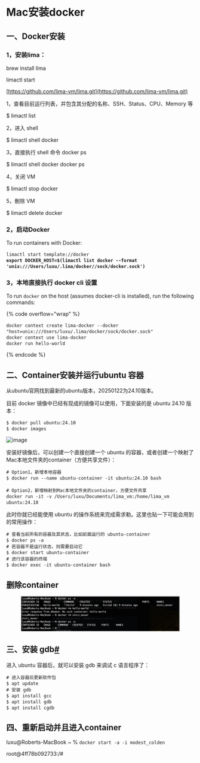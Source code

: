 # Mac安装docker

## 一、Docker安装

### 1，安装lima：

brew install lima&#x20;

limactl start

[https://github.com/lima-vm/lima.git](https://github.com/lima-vm/lima.git)

1，查看目前运行列表，并包含其分配的名称、SSH、Status、CPU、Memory 等

$ limactl list

2，进入 shell

$ limactl shell docker

3，直接执行 shell 命令 docker ps

$ limactl shell docker docker ps

4，关闭 VM

$ limactl stop docker

5，刪除 VM

$ limactl delete docker

### 2，启动Docker

To run containers with Docker:

<pre data-overflow="wrap"><code>limactl start template://docker
<strong>export DOCKER_HOST=$(limactl list docker --format 'unix:///Users/luxu/.lima/docker//sock/docker.sock')
</strong></code></pre>

### 3，本地直接执行 docker cli 设置

To run `docker` on the host (assumes docker-cli is installed), run the following commands:

{% code overflow="wrap" %}
```
docker context create lima-docker --docker "host=unix:///Users/luxu/.lima/docker/sock/docker.sock"
docker context use lima-docker
docker run hello-world
```
{% endcode %}

## 二、Container安装并运行ubuntu 容器

从ubuntu官网找到最新的ubuntu版本，20250122为24.10版本。

目前 docker 镜像中已经有现成的镜像可以使用，下面安装的是 ubuntu 24.10 版本：

```
$ docker pull ubuntu:24.10
$ docker images 
```

![image](https://catwithtudou-5134.xlog.app/_next/image?url=https%3A%2F%2Fimg.zhengyua.cn%2Fblog%2F202402282342158.png\&w=3840\&q=75)

安装好镜像后，可以创建一个直接创建一个 ubuntu 的容器，或者创建一个映射了Mac本地文件夹的container（方便共享文件）：

```
# Option1，新增本地容器
$ docker run --name ubuntu-container -it ubuntu:24.10 bash

# Option2，新增映射到Mac本地文件夹的container，方便文件共享
docker run -it -v /Users/luxu/Documents/lima_vm:/home/lima_vm ubuntu:24.10
```

此时你就已经能使用 ubuntu 的操作系统来完成需求勒。这里也贴一下可能会用到的常用操作：

```
# 查看当前所有的容器及其状态，比如前面运行的 ubuntu-container
$ docker ps -a 
# 若容器不是运行状态，则需要启动它
$ docker start ubuntu-container
# 进行该容器的终端
$ docker exec -it ubuntu-container bash
```

## 删除container

<figure><img src=".gitbook/assets/image (1).png" alt=""><figcaption></figcaption></figure>

## 三、安装 gdb[#](https://catwithtudou-5134.xlog.app/Mac-da-jian-DockerUbuntu-huan-jing-zhi-chi-GDB?locale=zh#user-content-34-%E5%AE%89%E8%A3%85-gdb) <a href="#usercontent34-an-zhuang-gdb" id="usercontent34-an-zhuang-gdb"></a>

进入 ubuntu 容器后，就可以安装 gdb 来调试 c 语言程序了：

```
# 进入容器后更新软件包
$ apt update
# 安装 gdb
$ apt install gcc
$ apt install gdb
$ apt install cgdb
```

## 四、重新启动并且进入container

luxu@Roberts-MacBook \~ % `docker start -a -i modest_colden`

root@4ff78b092733:/#&#x20;
